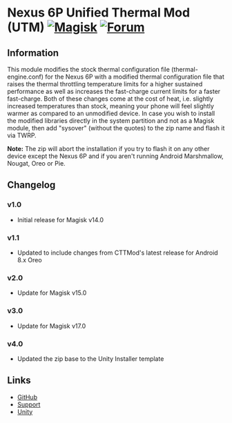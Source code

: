 # Nexus 6P Unified Thermal Mod (UTM) [![Magisk](https://img.shields.io/badge/Magisk-19%2B-00B39B.svg?style=flat-square)](https://forum.xda-developers.com/apps/magisk/official-magisk-v7-universal-systemless-t3473445) [![Forum](https://img.shields.io/badge/XDA-Forums-f59714.svg?style=flat-square)](https://forum.xda-developers.com/nexus-6p/development/mod-cttmod-xthermal-fast-charge-unified-t3673481)

## Information
This module modifies the stock thermal configuration file (thermal-engine.conf) for the Nexus 6P with a modified thermal configuration file that raises the thermal throttling temperature limits for a higher sustained performance as well as increases the fast-charge current limits for a faster fast-charge. Both of these changes come at the cost of heat, i.e. slightly increased temperatures than stock, meaning your phone will feel slightly warmer as compared to an unmodified device. In case you wish to install the modified libraries directly in the system partition and not as a Magisk module, then add "sysover" (without the quotes) to the zip name and flash it via TWRP.

**Note:** The zip will abort the installation if you try to flash it on any other device except the Nexus 6P and if you aren't running Android Marshmallow, Nougat, Oreo or Pie.

## Changelog
### v1.0
- Initial release for Magisk v14.0

### v1.1
- Updated to include changes from CTTMod's latest release for Android 8.x Oreo

### v2.0
- Update for Magisk v15.0

### v3.0
- Update for Magisk v17.0

### v4.0
- Updated the zip base to the Unity Installer template

## Links
* [GitHub](https://github.com/nipunnarang/unifiedthermalmod)
* [Support](https://forum.xda-developers.com/nexus-6p/development/mod-cttmod-xthermal-fast-charge-unified-t3673481)
* [Unity](https://github.com/Zackptg5/Unity)
